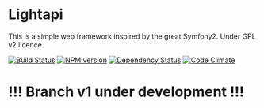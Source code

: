 Lightapi
========

This is a simple web framework inspired by the great Symfony2.
Under GPL v2 licence.

[![Build Status](https://travis-ci.org/palra/lightapi.png?branch=master)](https://travis-ci.org/palra/lightapi) [![NPM version](https://badge.fury.io/js/lightapi.png)](http://badge.fury.io/js/lightapi) [![Dependency Status](https://gemnasium.com/palra/lightapi.png)](https://gemnasium.com/palra/lightapi) [![Code Climate](https://codeclimate.com/github/palra/lightapi.png)](https://codeclimate.com/github/palra/lightapi)

!!! Branch v1 under development !!!
===================================